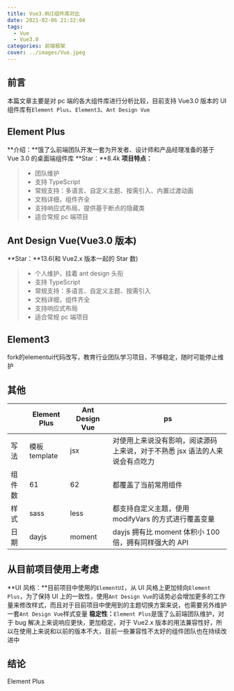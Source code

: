 ```yaml
---
title: Vue3.0UI组件库对比
date: 2021-02-06 21:32:04
tags:
  - Vue
  - Vue3.0
categories: 前端框架
cover: ../images/Vue.jpeg
---
```


## 前言

本篇文章主要是对 pc 端的各大组件库进行分析比较，目前支持 Vue3.0 版本的 UI 组件库有`Element Plus`、`Element3`、`Ant Design Vue`

## Element Plus

**介绍：**饿了么前端团队开发一套为开发者、设计师和产品经理准备的基于 Vue 3.0 的桌面端组件库
**Star：**8.4k
**项目特点：**

> - 团队维护
> - 支持 TypeScript
> - 常规支持：多语言、自定义主题、按需引入、内置过渡动画
> - 文档详细，组件齐全
> - 支持响应式布局，提供基于断点的隐藏类
> - 适合常规 pc 端项目

## Ant Design Vue(Vue3.0 版本)

**Star：**13.6(和 Vue2.x 版本一起的 Star 数)

> - 个人维护，挂着 ant design 头衔
> - 支持 TypeScript
> - 常规支持：多语言、自定义主题、按需引入
> - 文档详细，组件齐全
> - 支持响应式布局
> - 适合常规 pc 端项目

## Element3

fork的elementui代码改写，教育行业团队学习项目，不够稳定，随时可能停止维护

## 其他

|        | Element Plus  | Ant Design Vue | ps                                                                          |
| ------ | ------------- | -------------- | --------------------------------------------------------------------------- |
| 写法   | 模板 template | jsx            | 对使用上来说没有影响，阅读源码上来说，对于不熟悉 jsx 语法的人来说会有点吃力 |
| 组件数 | 61            | 62             | 都覆盖了当前常用组件                                                        |
| 样式   | sass          | less           | 都支持自定义主题，使用 modifyVars 的方式进行覆盖变量                        |
| 日期   | dayjs         | moment         | dayjs 拥有比 moment 体积小 100 倍，拥有同样强大的 API                       |

## 从目前项目使用上考虑

**UI 风格：**目前项目中使用的`ElementUI`，从 UI 风格上更加倾向`Element Plus`，为了保持 UI 上的一致性，使用`Ant Design Vue`的话势必会增加更多的工作量来修改样式，而且对于目前项目中使用到的主题切换方案来说，也需要另外维护一套`Ant Design Vue`样式变量
**稳定性：**`Element Plus`是饿了么前端团队维护，对于 bug 解决上来说响应更快，更加稳定，对于 Vue2.x 版本的用法兼容性好，所以在使用上来说和以前的版本不大，目前一些兼容性不太好的组件团队也在持续改进中

## 结论

Element Plus
